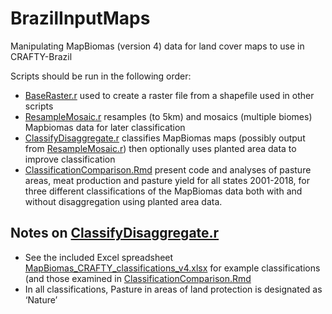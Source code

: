 # BrazilInputMaps

Manipulating MapBiomas (version 4) data for land cover maps to use in CRAFTY-Brazil

Scripts should be run in the following order:
- [BaseRaster.r](BaseRaster.r) used to create a raster file from a shapefile used in other scripts
- [ResampleMosaic.r](ResampleMosaic.r) resamples (to 5km) and mosaics (multiple biomes) Mapbiomas data for later classification
- [ClassifyDisaggregate.r](ClassifyDisaggregate.r) classifies MapBiomas maps (possibly output from [ResampleMosaic.r](ResampleMosaic.r)) then optionally uses planted area data to improve classification
- [ClassificationComparison.Rmd](ClassificationComparison.Rmd) present code and analyses of pasture areas, meat production and pasture yield for all states 2001-2018, for three different classifications of the MapBiomas data both with and without disaggregation using planted area data.


## Notes on [ClassifyDisaggregate.r](ClassifyDisaggregate.r)

- See the included Excel spreadsheet [MapBiomas_CRAFTY_classifications_v4.xlsx](MapBiomas_CRAFTY_classifications_v4.xlsx) for example classifications (and those examined in [ClassificationComparison.Rmd](ClassificationComparison.Rmd)
- In all classifications, Pasture in areas of land protection is designated as ‘Nature’
